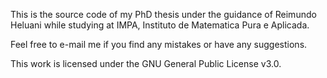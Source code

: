 This is the source code of my PhD thesis under the guidance of Reimundo Heluani while studying at IMPA, Instituto de Matematica Pura e Aplicada.

Feel free to e-mail me if you find any mistakes or have any suggestions.

This work is licensed under the GNU General Public License v3.0.